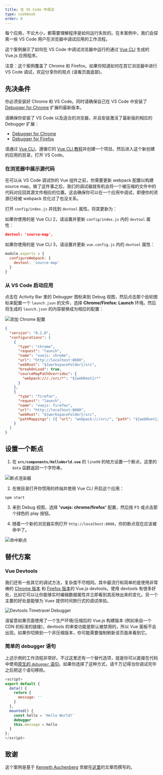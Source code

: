 ```yaml
---
title: 在 VS Code 中调试
type: cookbook
order: 8
---
```


每个应用，不论大小，都需要理解程序是如何运行失败的。在本案例中，我们会探索一些 VS Code 用户在浏览器中调试应用的工作流程。

这个案例展示了如何在 VS Code 中调试浏览器中运行的通过 [Vue CLI](https://github.com/vuejs/vue-cli) 生成的 Vue.js 应用程序。

<p class="tip">注意：这个案例覆盖了 Chrome 和 Firefox。如果你知道如何在其它浏览器中进行 VS Code 调试，欢迎分享你的观点 (请看页面底部)。</p>

## 先决条件

你必须安装好 Chrome 和 VS Code。同时请确保自己在 VS Code 中安装了 [Debugger for Chrome](https://marketplace.visualstudio.com/items?itemName=msjsdiag.debugger-for-chrome) 扩展的最新版本。

请确保你安装了 VS Code 以及适合的浏览器，并且安装激活了最新版的相应的 Debugger 扩展：

* [Debugger for Chrome](https://marketplace.visualstudio.com/items?itemName=msjsdiag.debugger-for-chrome)
* [Debugger for Firefox](https://marketplace.visualstudio.com/items?itemName=hbenl.vscode-firefox-debug)

请通过 [Vue CLI](https://github.com/vuejs/vue-cli)，遵循它的 [Vue CLI 教程](https://cli.vuejs.org/)并创建一个项目。然后进入这个新创建的应用的目录，打开 VS Code。

### 在浏览器中展示源代码

在可以从 VS Code 调试你的 Vue 组件之前，你需要更新 webpack 配置以构建 source map。做了这件事之后，我们的调试器就有机会将一个被压缩的文件中的代码对应回其源文件相应的位置。这会确保你可以在一个应用中调试，即便你的资源已经被 webpack 优化过了也没关系。

打开 `config/index.js` 并找到 `devtool` 属性。将其更新为：

如果你使用的是 Vue CLI 2，请设置并更新 `config/index.js` 内的 `devtool` 属性：

```json
devtool: 'source-map',
```

如果你使用的是 Vue CLI 3，请设置并更新 `vue.config.js` 内的 `devtool` 属性：

```js
module.exports = {
  configureWebpack: {
    devtool: 'source-map'
  }
}
```

### 从 VS Code 启动应用

点击在 Activity Bar 里的 Debugger 图标来到 Debug 视图，然后点击那个齿轮图标来配置一个 `launch.json` 的文件，选择 **Chrome/Firefox: Launch** 环境。然后将生成的 `launch.json` 的内容替换成为相应的配置：

![添加 Chrome 配置](/images/config_add.png)

```json
{
  "version": "0.2.0",
  "configurations": [
    {
      "type": "chrome",
      "request": "launch",
      "name": "vuejs: chrome",
      "url": "http://localhost:8080",
      "webRoot": "${workspaceFolder}/src",
      "breakOnLoad": true,
      "sourceMapPathOverrides": {
        "webpack:///./src/*": "${webRoot}/*"
      }
    },
    {
      "type": "firefox",
      "request": "launch",
      "name": "vuejs: firefox",
      "url": "http://localhost:8080",
      "webRoot": "${workspaceFolder}/src",
      "pathMappings": [{ "url": "webpack:///src/", "path": "${webRoot}/" }]
    }
  ]
}
```

## 设置一个断点

1. 在 **`src/components/HelloWorld.vue`** 的 `line90` 的地方设置一个断点，这里的 `data` 函数返回一个字符串。

  ![断点渲染器](/images/breakpoint_set.png)

2. 在根目录打开你惯用的终端并使用 Vue CLI 开启这个应用：

  ```
  npm start
  ```

3. 来到 Debug 视图，选择 **'vuejs: chrome/firefox'** 配置，然后按 <kbd>F5</kbd> 或点击那个绿色的 play 按钮。

4. 随着一个新的浏览器实例打开 `http://localhost:8080`，你的断点现在应该被命中了。

  ![命中断点](/images/breakpoint_hit.png)

## 替代方案

### Vue Devtools

我们还有一些其它的调试方法，复杂度不尽相同。其中最流行和简单的是使用非常棒的 [Chrome 版本](https://chrome.google.com/webstore/detail/vuejs-devtools/nhdogjmejiglipccpnnnanhbledajbpd) 和 [Firefox 版本](https://addons.mozilla.org/en-US/firefox/addon/vue-js-devtools/)的 Vue.js devtools。使用 devtools 有很多好处，比如它可以让你能够实时编辑数据属性并立即看到其反映出来的变化。另一个主要的好处是能够为 Vuex 提供时间旅行式的调试体验。

![Devtools Timetravel Debugger](/images/devtools-timetravel.gif)

<p class="tip">请留意如果页面使用了一个生产环境/压缩后的 Vue.js 构建版本 (例如来自一个 CDN 的标准的链接)，devtools 的审查功能是默认被禁用的，所以 Vue 面板不会出现。如果你切换到一个非压缩版本，你可能需要强制刷新该页面来看到它。</p>

### 简单的 debugger 语句

上述示例的工作流程非常好。不过这里还有一个替代选项，就是你可以直接在代码中使用[原生的 `debugger` 语句](https://developer.mozilla.org/zh-CN/docs/Web/JavaScript/Reference/Statements/debugger)。如果你选择了这种方式，请千万记得当你调试完毕之后把这个语句移除。

```js
<script>
export default {
  data() {
    return {
      message: ''
    }
  },
  mounted() {
    const hello = 'Hello World!'
    debugger
    this.message = hello
  }
};
</script>
```

## 致谢

这个案例是基于 [Kenneth Auchenberg](https://twitter.com/auchenberg) 贡献在[这里](https://github.com/Microsoft/VSCode-recipes/tree/master/vuejs-cli)的文章而撰写的。
